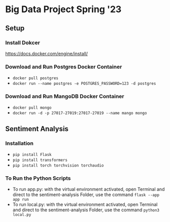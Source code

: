 # Big Data Project Spring '23
## Setup
### Install Dokcer
https://docs.docker.com/engine/install/

### Download and Run Postgres Docker Container
- `docker pull postgres`
- `docker run --name postgres -e POSTGRES_PASSWORD=123 -d postgres`

### Download and Run MangoDB Docker Container
- `docker pull mongo`
- `docker run -d -p 27017-27019:27017-27019 --name mango mongo`


## Sentiment Analysis
### Installation
- `pip install Flask`
- `pip install transformers`
- `pip install torch torchvision torchaudio`

### To Run the Python Scripts
- To run app.py: with the virtual environment activated, open Terminal and direct to the sentiment-analysis Folder, use the command `flask --app app run`
- To run local.py: with the virtual environment activated, open Terminal and direct to the sentiment-analysis Folder, use the command `python3 local.py`



